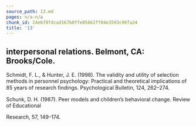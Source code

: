 ```yaml
---
source_path: 13.md
pages: n/a-n/a
chunk_id: 24e6f8fdcad167b0ffe05662ff04e3593c96fa24
title: '13'
---
```

## interpersonal relations. Belmont, CA: Brooks/Cole.

Schmidt, F. L., & Hunter, J. E. (1998). The validity and utility of selection methods in personnel psychology: Practical and theoretical implications of 85 years of research ﬁndings. Psychological Bulletin, 124, 262–274.

Schunk, D. H. (1987). Peer models and children’s behavioral change. Review of Educational

Research, 57, 149–174.
